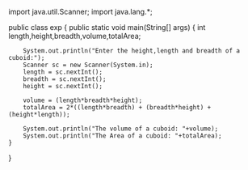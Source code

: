 import java.util.Scanner;
import java.lang.*;

public class exp {
    public static void main(String[] args) {
        int length,height,breadth,volume,totalArea;
        
        System.out.println("Enter the height,length and breadth of a cuboid:");
        Scanner sc = new Scanner(System.in);
        length = sc.nextInt();
        breadth = sc.nextInt();
        height = sc.nextInt();
        
        volume = (length*breadth*height);
        totalArea = 2*((length*breadth) + (breadth*height) + (height*length));
        
        System.out.println("The volume of a cuboid: "+volume);
        System.out.println("The Area of a cuboid: "+totalArea);
    }
    
}
